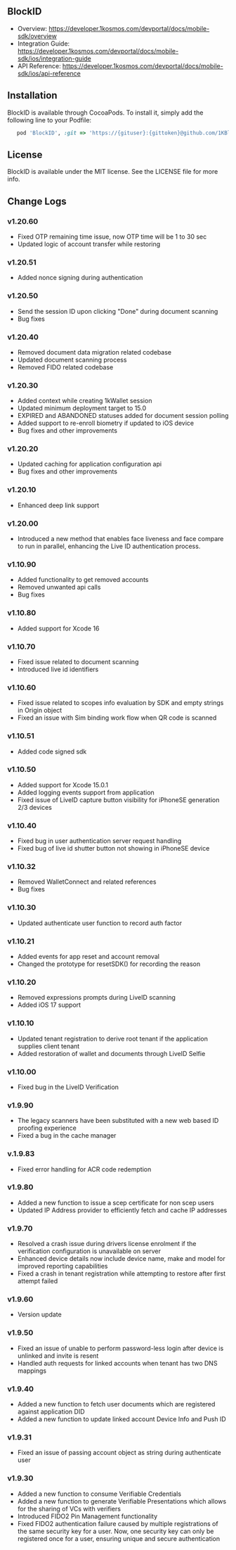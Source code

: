 ## BlockID

- Overview: https://developer.1kosmos.com/devportal/docs/mobile-sdk/overview 
- Integration Guide: https://developer.1kosmos.com/devportal/docs/mobile-sdk/ios/integration-guide
- API Reference: https://developer.1kosmos.com/devportal/docs/mobile-sdk/ios/api-reference

## Installation

BlockID is available through CocoaPods. To install it, simply add the following line to your Podfile:

```ruby
   pod 'BlockID', :git => 'https://{gituser}:{gittoken}@github.com/1KBlockID/ios-blockidsdk.git', :tag => '1.20.60'
```

## License

BlockID is available under the MIT license. See the LICENSE file for more info.

## Change Logs

### v1.20.60
- Fixed OTP remaining time issue, now OTP time will be 1 to 30 sec
- Updated logic of account transfer while restoring

### v1.20.51
- Added nonce signing during authentication

### v1.20.50
- Send the session ID upon clicking "Done" during document scanning
- Bug fixes

### v1.20.40
- Removed document data migration related codebase
- Updated document scanning process
- Removed FIDO related codebase

### v1.20.30
- Added context while creating 1kWallet session
- Updated minimum deployment target to 15.0
- EXPIRED and ABANDONED statuses added for document session polling
- Added support to re-enroll biometry if updated to iOS device
- Bug fixes and other improvements 

### v1.20.20
- Updated caching for application configuration api
- Bug fixes and other improvements 

### v1.20.10
- Enhanced deep link support

### v1.20.00
- Introduced a new method that enables face liveness and face compare to run in parallel, enhancing the Live ID authentication process.

### v1.10.90
- Added functionality to get removed accounts
- Removed unwanted api calls
- Bug fixes

### v1.10.80
- Added support for Xcode 16

### v1.10.70
- Fixed issue related to document scanning
- Introduced live id identifiers

### v1.10.60
- Fixed issue related to scopes info evaluation by SDK and empty strings in Origin object
- Fixed an issue with Sim binding work flow when QR code is scanned

### v1.10.51
- Added code signed sdk

### v1.10.50
- Added support for Xcode 15.0.1
- Added logging events support from application 
- Fixed issue of LiveID capture button visibility for iPhoneSE generation 2/3 devices

### v1.10.40
- Fixed bug in user authentication server request handling
- Fixed bug of live id shutter button not showing in iPhoneSE device

### v1.10.32
- Removed WalletConnect and related references
- Bug fixes

### v1.10.30
- Updated authenticate user function to record auth factor

### v1.10.21
- Added events for app reset and account removal
- Changed the prototype for resetSDK() for recording the reason

### v1.10.20
- Removed expressions prompts during LiveID scanning
- Added iOS 17 support

### v1.10.10
- Updated tenant registration to derive root tenant if the application supplies client tenant
- Added restoration of wallet and documents through LiveID Selfie

### v1.10.00
- Fixed bug in the LiveID Verification 

### v1.9.90
- The legacy scanners have been substituted with a new web based ID proofing experience
- Fixed a bug in the cache manager

### v.1.9.83
- Fixed error handling for ACR code redemption

### v1.9.80
- Added a new function to issue a scep certificate for non scep users
- Updated IP Address provider to efficiently fetch and cache IP addresses

### v1.9.70
- Resolved a crash issue during drivers license enrolment if the verification configuration is unavailable on server
- Enhanced device details now include device name, make and model for improved reporting capabilities
- Fixed a crash in tenant registration while attempting to restore after first attempt failed

### v1.9.60
- Version update

### v1.9.50
- Fixed an issue of unable to perform password-less login after device is unlinked and invite is resent
- Handled auth requests for linked accounts when tenant has two DNS mappings

### v1.9.40
- Added a new function to fetch user documents which are registered against application DID
- Added a new function to update linked account Device Info and Push ID

### v1.9.31
- Fixed an issue of passing account object as string during authenticate user

### v1.9.30
- Added a new function to consume Verifiable Credentials
- Added a new function to generate Verifiable Presentations which allows for the sharing of VCs with verifiers
- Introduced FIDO2 Pin Management functionality
- Fixed FIDO2 authentication failure caused by multiple registrations of the same security key for a user. Now, one security key can only be registered once for a user, ensuring unique and secure authentication
